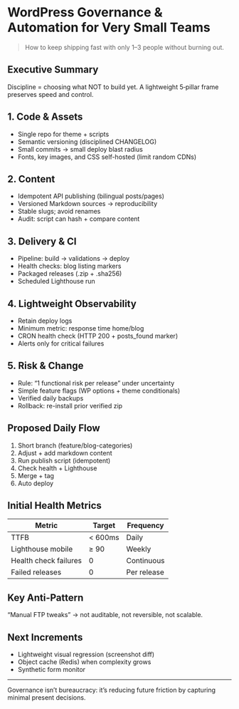 # WordPress Governance & Automation for Very Small Teams

> How to keep shipping fast with only 1–3 people without burning out.

## Executive Summary
Discipline = choosing what NOT to build yet. A lightweight 5‑pillar frame preserves speed and control.

## 1. Code & Assets
- Single repo for theme + scripts
- Semantic versioning (disciplined CHANGELOG)
- Small commits → small deploy blast radius
- Fonts, key images, and CSS self-hosted (limit random CDNs)

## 2. Content
- Idempotent API publishing (bilingual posts/pages)
- Versioned Markdown sources → reproducibility
- Stable slugs; avoid renames
- Audit: script can hash + compare content

## 3. Delivery & CI
- Pipeline: build -> validations -> deploy
- Health checks: blog listing markers
- Packaged releases (.zip + .sha256)
- Scheduled Lighthouse run

## 4. Lightweight Observability
- Retain deploy logs
- Minimum metric: response time home/blog
- CRON health check (HTTP 200 + posts_found marker)
- Alerts only for critical failures

## 5. Risk & Change
- Rule: “1 functional risk per release” under uncertainty
- Simple feature flags (WP options + theme conditionals)
- Verified daily backups
- Rollback: re-install prior verified zip

## Proposed Daily Flow
1. Short branch (feature/blog-categories)
2. Adjust + add markdown content
3. Run publish script (idempotent)
4. Check health + Lighthouse
5. Merge + tag
6. Auto deploy

## Initial Health Metrics
| Metric | Target | Frequency |
|--------|--------|-----------|
| TTFB | < 600ms | Daily |
| Lighthouse mobile | ≥ 90 | Weekly |
| Health check failures | 0 | Continuous |
| Failed releases | 0 | Per release |

## Key Anti-Pattern
“Manual FTP tweaks” → not auditable, not reversible, not scalable.

## Next Increments
- Lightweight visual regression (screenshot diff)
- Object cache (Redis) when complexity grows
- Synthetic form monitor

---
Governance isn’t bureaucracy: it’s reducing future friction by capturing minimal present decisions.
